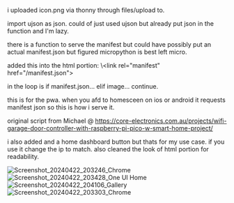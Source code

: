 i uploaded icon.png via thonny through files/upload to.

import ujson as json. could of just used ujson but already put json in the function and I'm lazy.

there is a function to serve the manifest but could have possibly put an actual manifest.json but figured micropython is best left micro.

added this into the html portion: 
    \\\<link rel="manifest" href="/manifest.json">

in the loop is if manifest.json... elif image... continue.

this is for the pwa. when you afd to homesceen on ios or android it requests manifest json so this is how i serve it.

original script from Michael @ https://core-electronics.com.au/projects/wifi-garage-door-controller-with-raspberry-pi-pico-w-smart-home-project/

i also added and a home dashboard button but thats for my use case. if you use it change the ip to match.
also cleaned the look of html portion for readability.

![Screenshot_20240422_203246_Chrome](https://github.com/MrLately/garage_door/assets/94589563/dcc14640-c507-46e5-8a30-2688434d2199)
![Screenshot_20240422_203428_One UI Home](https://github.com/MrLately/garage_door/assets/94589563/8f5f21ca-5e21-4ac2-8537-7ccd8308c147)
![Screenshot_20240422_204106_Gallery](https://github.com/MrLately/garage_door/assets/94589563/0f08d5bf-0a27-4aa9-959d-1aeeb444d82b)
![Screenshot_20240422_203303_Chrome](https://github.com/MrLately/garage_door/assets/94589563/f8348ed1-f861-4f88-9551-845eb148c701)
